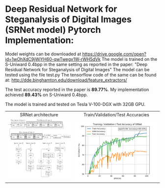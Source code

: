 # Deep Residual Network for Steganalysis of Digital Images (SRNet model) Pytorch Implementation:

Model weights can be downloaded at https://drive.google.com/open?id=1wOhXdC9jWjYH60-qwTwegv1W-rWH5dVk
The model is trained on the S-Uniward 0.4bpp in the same setting as reported in the paper:
"Deep Residual Network for Steganalysis of Digital Images"
The model can be tested using the file test.py
The tensorflow code of the same can be found at: http://dde.binghamton.edu/download/feature_extractors/

The test accuracy reported in the paper is **89.77%**. My implementation achieved **89.43%** on S-Uniward 0.4bpp.

The model is trained and tested on Tesla V-100-DGX with 32GB GPU.

<table>
  <tr>
    <td align="center">SRNet architecture</td>
     <td align="center">Train/Validation/Test Accuracies</td>
  </tr>
  <tr>
    <td valign="top"><img src="srnet.png"></td>
    <td valign="top"><img src="train_valid_acc.png"></td>
  </tr>
 </table>

